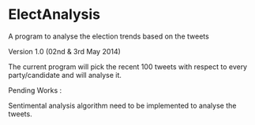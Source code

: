 ElectAnalysis
=============

A program to analyse the election trends based on the tweets

Version 1.0 (02nd & 3rd May 2014)

The current program will pick the recent 100 tweets with respect to every party/candidate and will analyse it.


Pending Works :

Sentimental analysis algorithm need to be implemented to analyse the tweets.
